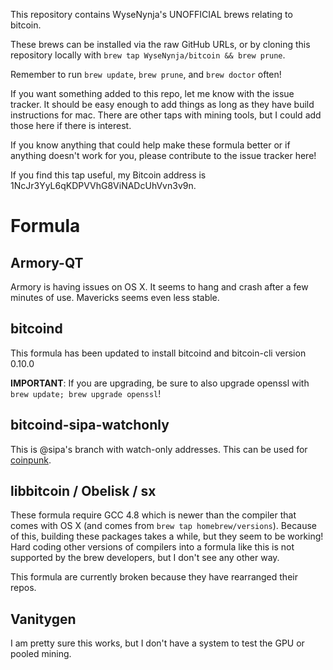 This repository contains WyseNynja's UNOFFICIAL brews relating to bitcoin.

These brews can be installed via the raw GitHub URLs, or by cloning this repository locally with `brew tap WyseNynja/bitcoin && brew prune`.

Remember to run `brew update`, `brew prune`, and `brew doctor` often!

If you want something added to this repo, let me know with the issue tracker.  It should be easy enough to add things as long as they have build instructions for mac.  There are other taps with mining tools, but I could add those here if there is interest.

If you know anything that could help make these formula better or if anything doesn't work for you, please contribute to the issue tracker here!

If you find this tap useful, my Bitcoin address is 1NcJr3YyL6qKDPVVhG8ViNADcUhVvn3v9n.


# Formula

## Armory-QT

Armory is having issues on OS X.  It seems to hang and crash after a few minutes of use.  Mavericks seems even less stable.

## bitcoind

This formula has been updated to install bitcoind and bitcoin-cli version 0.10.0

**IMPORTANT**: If you are upgrading, be sure to also upgrade openssl with `brew update; brew upgrade openssl`!

## bitcoind-sipa-watchonly

This is @sipa's branch with watch-only addresses.  This can be used for [coinpunk](https://github.com/kyledrake/coinpunk/blob/master/docs/INSTALL-OSX.md).

## libbitcoin / Obelisk / sx

These formula require GCC 4.8 which is newer than the compiler that comes with OS X (and comes from `brew tap homebrew/versions`).  Because of this, building these packages takes a while, but they seem to be working! Hard coding other versions of compilers into a formula like this is not supported by the brew developers, but I don't see any other way.

This formula are currently broken because they have rearranged their repos.

## Vanitygen

I am pretty sure this works, but I don't have a system to test the GPU or pooled mining.

